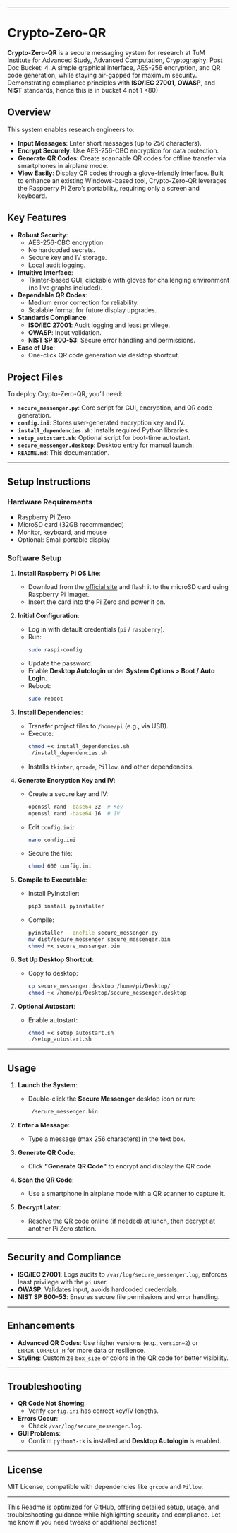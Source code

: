 
---
# Crypto-Zero-QR

**Crypto-Zero-QR** is a secure messaging system for research at TuM Institute for Advanced Study, Advanced Computation, Cryptography: Post Doc Bucket: 4. A simple graphical interface, AES-256 encryption, and QR code generation, while staying air-gapped for maximum security. Demonstrating compliance principles with **ISO/IEC 27001**, **OWASP**, and **NIST** standards, hence this is in bucket 4 not 1 <80)
## Overview
This system enables research engineers to:
- **Input Messages**: Enter short messages (up to 256 characters).
- **Encrypt Securely**: Use AES-256-CBC encryption for data protection.
- **Generate QR Codes**: Create scannable QR codes for offline transfer via smartphones in airplane mode.
- **View Easily**: Display QR codes through a glove-friendly interface.
Built to enhance an existing Windows-based tool, Crypto-Zero-QR leverages the Raspberry Pi Zero’s portability, requiring only a screen and keyboard.
## Key Features
- **Robust Security**:
  - AES-256-CBC encryption.
  - No hardcoded secrets.
  - Secure key and IV storage.
  - Local audit logging.
- **Intuitive Interface**:
  - Tkinter-based GUI, clickable with gloves for challenging environment (no live graphs included).
- **Dependable QR Codes**:
  - Medium error correction for reliability.
  - Scalable format for future display upgrades.
- **Standards Compliance**:
  - **ISO/IEC 27001**: Audit logging and least privilege.
  - **OWASP**: Input validation.
  - **NIST SP 800-53**: Secure error handling and permissions.
- **Ease of Use**:
  - One-click QR code generation via desktop shortcut.
## Project Files
To deploy Crypto-Zero-QR, you’ll need:
- **`secure_messenger.py`**: Core script for GUI, encryption, and QR code generation.
- **`config.ini`**: Stores user-generated encryption key and IV.
- **`install_dependencies.sh`**: Installs required Python libraries.
- **`setup_autostart.sh`**: Optional script for boot-time autostart.
- **`secure_messenger.desktop`**: Desktop entry for manual launch.
- **`README.md`**: This documentation.
---

## Setup Instructions

### Hardware Requirements
- Raspberry Pi Zero
- MicroSD card (32GB recommended)
- Monitor, keyboard, and mouse
- Optional: Small portable display

### Software Setup
1. **Install Raspberry Pi OS Lite**:
   - Download from the [official site](https://www.raspberrypi.org/software/) and flash it to the microSD card using Raspberry Pi Imager.
   - Insert the card into the Pi Zero and power it on.

2. **Initial Configuration**:
   - Log in with default credentials (`pi` / `raspberry`).
   - Run:
     ```bash
     sudo raspi-config
     ```
   - Update the password.
   - Enable **Desktop Autologin** under **System Options > Boot / Auto Login**.
   - Reboot:
     ```bash
     sudo reboot
     ```

3. **Install Dependencies**:
   - Transfer project files to `/home/pi` (e.g., via USB).
   - Execute:
     ```bash
     chmod +x install_dependencies.sh
     ./install_dependencies.sh
     ```
   - Installs `tkinter`, `qrcode`, `Pillow`, and other dependencies.

4. **Generate Encryption Key and IV**:
   - Create a secure key and IV:
     ```bash
     openssl rand -base64 32  # Key
     openssl rand -base64 16  # IV
     ```
   - Edit `config.ini`:
     ```bash
     nano config.ini
     ```
   - Secure the file:
     ```bash
     chmod 600 config.ini
     ```

5. **Compile to Executable**:
   - Install PyInstaller:
     ```bash
     pip3 install pyinstaller
     ```
   - Compile:
     ```bash
     pyinstaller --onefile secure_messenger.py
     mv dist/secure_messenger secure_messenger.bin
     chmod +x secure_messenger.bin
     ```

6. **Set Up Desktop Shortcut**:
   - Copy to desktop:
     ```bash
     cp secure_messenger.desktop /home/pi/Desktop/
     chmod +x /home/pi/Desktop/secure_messenger.desktop
     ```

7. **Optional Autostart**:
   - Enable autostart:
     ```bash
     chmod +x setup_autostart.sh
     ./setup_autostart.sh
     ```

---

## Usage

1. **Launch the System**:
   - Double-click the **Secure Messenger** desktop icon or run:
     ```bash
     ./secure_messenger.bin
     ```

2. **Enter a Message**:
   - Type a message (max 256 characters) in the text box.

3. **Generate QR Code**:
   - Click **"Generate QR Code"** to encrypt and display the QR code.

4. **Scan the QR Code**:
   - Use a smartphone in airplane mode with a QR scanner to capture it.

5. **Decrypt Later**:
   - Resolve the QR code online (if needed) at lunch, then decrypt at another Pi Zero station.

---

## Security and Compliance

- **ISO/IEC 27001**: Logs audits to `/var/log/secure_messenger.log`, enforces least privilege with the `pi` user.
- **OWASP**: Validates input, avoids hardcoded credentials.
- **NIST SP 800-53**: Ensures secure file permissions and error handling.

---

## Enhancements

- **Advanced QR Codes**: Use higher versions (e.g., `version=2`) or `ERROR_CORRECT_H` for more data or resilience.
- **Styling**: Customize `box_size` or colors in the QR code for better visibility.

---

## Troubleshooting

- **QR Code Not Showing**:
  - Verify `config.ini` has correct key/IV lengths.
- **Errors Occur**:
  - Check `/var/log/secure_messenger.log`.
- **GUI Problems**:
  - Confirm `python3-tk` is installed and **Desktop Autologin** is enabled.

---

## License

MIT License, compatible with dependencies like `qrcode` and `Pillow`.

---

This Readme is optimized for GitHub, offering detailed setup, usage, and troubleshooting guidance while highlighting security and compliance. Let me know if you need tweaks or additional sections!
